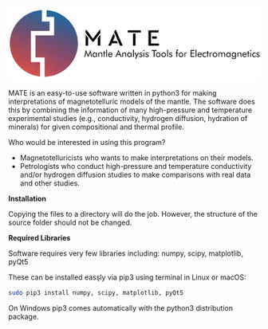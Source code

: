 <img src="https://github.com/sinanozaydin/MATE/blob/master/mate_src/mate_full.png">

MATE is an easy-to-use software written in python3 for making interpretations of magnetotelluric models of the mantle. The software does this by combining the information of many high-pressure and temperature experimental studies (e.g., conductivity, hydrogen diffusion, hydration of minerals) for given compositional and thermal profile.

Who would be interested in using this program?
- Magnetotelluricists who wants to make interpretations on their models.
- Petrologists who conduct high-pressure and temperature conductivity and/or hydrogen diffusion studies to make comparisons with real data and other studies.


**Installation**

Copying the files to a directory will do the job. However, the structure of the source folder should not be changed.

**Required Libraries**

Software requires very few libraries including: numpy, scipy, matplotlib, pyQt5

These can be installed easşly via pip3 using terminal in Linux or macOS:

```bash
sudo pip3 install numpy, scipy, matplotlib, pyQt5
```
On Windows pip3 comes automatically with the python3 distribution package.

